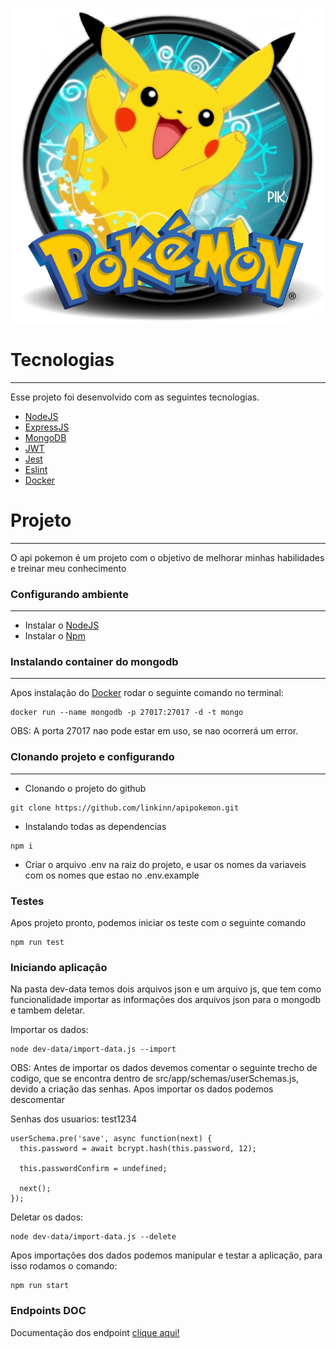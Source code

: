 ![](https://github.com/linkinn/apipokemon/blob/master/public/img/logo.png)

# Tecnologias

---

Esse projeto foi desenvolvido com as seguintes tecnologias.

 - [NodeJS](https://nodejs.org/en/)
 - [ExpressJS](https://expressjs.com/pt-br/)
 - [MongoDB](https://www.mongodb.com/)
 - [JWT](https://jwt.io/)
 - [Jest](https://jestjs.io/)
 - [Eslint](https://eslint.org/)
 - [Docker](https://www.docker.com/)

# Projeto

---

O api pokemon é um projeto com o objetivo de melhorar minhas habilidades e treinar meu conhecimento

### Configurando ambiente

---

 - Instalar o [NodeJS](https://nodejs.org/en/)
 - Instalar o [Npm](https://www.npmjs.com/)

### Instalando container do mongodb

---

Apos instalação do [Docker](https://www.docker.com/) rodar o seguinte comando no terminal:

```
docker run --name mongodb -p 27017:27017 -d -t mongo
```

OBS: A porta 27017 nao pode estar em uso, se nao ocorrerá um error.

### Clonando projeto e configurando

---

 - Clonando o projeto do github

```
git clone https://github.com/linkinn/apipokemon.git
```

 - Instalando todas as dependencias

```
npm i
```

 - Criar o arquivo .env na raiz do projeto, e usar os nomes da variaveis com os nomes que estao no .env.example

### Testes

Apos projeto pronto, podemos iniciar os teste com o seguinte comando

```
npm run test
```

### Iniciando aplicação

Na pasta dev-data temos dois arquivos json e um arquivo js, que tem como funcionalidade importar as informações dos arquivos json para o mongodb e tambem deletar.

Importar os dados:

```
node dev-data/import-data.js --import
```

OBS: Antes de importar os dados devemos comentar o seguinte trecho de codigo, que se encontra dentro de src/app/schemas/userSchemas.js, devido a criação das senhas. Apos importar os dados podemos descomentar

Senhas dos usuarios: test1234

```
userSchema.pre('save', async function(next) {
  this.password = await bcrypt.hash(this.password, 12);

  this.passwordConfirm = undefined;

  next();
});
```

Deletar os dados:

```
node dev-data/import-data.js --delete
```

Apos importações dos dados podemos manipular e testar a aplicação, para isso rodamos o comando:

```
npm run start
```

### Endpoints DOC

Documentação dos endpoint [clique aqui!](https://documenter.getpostman.com/view/9593365/SW7ezkeJ?version=latest#4ded2659-0f70-4ea9-8607-29f3db50848b)

